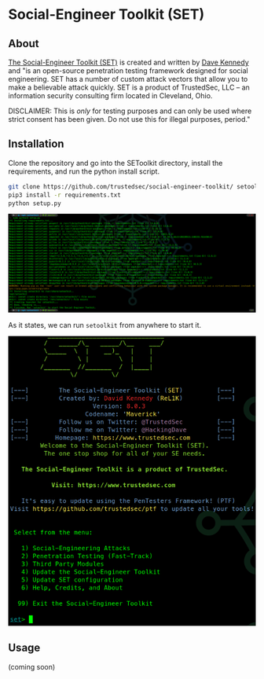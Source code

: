 # Social-Engineer Toolkit (SET)

## About

[The Social-Engineer Toolkit (SET)](https://github.com/trustedsec/social-engineer-toolkit) is created and written by [Dave Kennedy](https://twitter.com/hackingdave) and "is an open-source penetration testing framework designed for social engineering. SET has a number of custom attack vectors that allow you to make a believable attack quickly. SET is a product of TrustedSec, LLC – an information security consulting firm located in Cleveland, Ohio.

DISCLAIMER: This is _only_ for testing purposes and can only be used where strict consent has been given. Do not use this for illegal purposes, period."

## Installation

Clone the repository and go into the SEToolkit directory, install the requirements, and run the python install script.

```bash
git clone https://github.com/trustedsec/social-engineer-toolkit/ setoolkit/ && cd setoolkit
pip3 install -r requirements.txt
python setup.py
```

![](<../../../.gitbook/assets/image (104).png>)

As it states, we can run `setoolkit` from anywhere to start it.

![](<../../../.gitbook/assets/image (312).png>)

## Usage

(coming soon)
